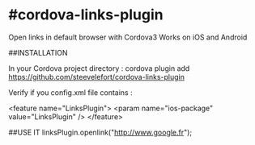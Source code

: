 #cordova-links-plugin
=======================

Open links in default browser with Cordova3
Works on iOS and Android


##INSTALLATION

In your Cordova project directory : 
cordova plugin add https://github.com/steevelefort/cordova-links-plugin

Verify if you config.xml file contains :

&lt;feature name="LinksPlugin"&gt;
	    &lt;param name="ios-package" value="LinksPlugin" /&gt;
&lt;/feature&gt;

##USE IT
linksPlugin.openlink("http://www.google.fr");
